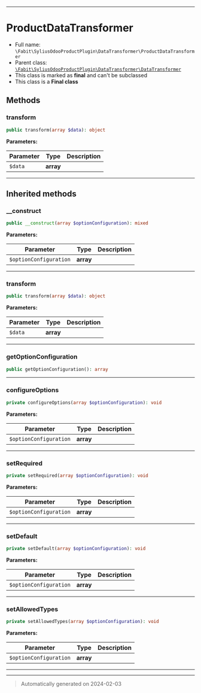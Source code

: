 ***

# ProductDataTransformer





* Full name: `\Fabit\SyliusOdooProductPlugin\DataTransformer\ProductDataTransformer`
* Parent class: [`\Fabit\SyliusOdooProductPlugin\DataTransformer\DataTransformer`](./DataTransformer.md)
* This class is marked as **final** and can't be subclassed
* This class is a **Final class**




## Methods


### transform



```php
public transform(array $data): object
```








**Parameters:**

| Parameter | Type | Description |
|-----------|------|-------------|
| `$data` | **array** |  |





***


## Inherited methods


### __construct



```php
public __construct(array $optionConfiguration): mixed
```








**Parameters:**

| Parameter | Type | Description |
|-----------|------|-------------|
| `$optionConfiguration` | **array** |  |





***

### transform



```php
public transform(array $data): object
```








**Parameters:**

| Parameter | Type | Description |
|-----------|------|-------------|
| `$data` | **array** |  |





***

### getOptionConfiguration



```php
public getOptionConfiguration(): array
```












***

### configureOptions



```php
private configureOptions(array $optionConfiguration): void
```








**Parameters:**

| Parameter | Type | Description |
|-----------|------|-------------|
| `$optionConfiguration` | **array** |  |





***

### setRequired



```php
private setRequired(array $optionConfiguration): void
```








**Parameters:**

| Parameter | Type | Description |
|-----------|------|-------------|
| `$optionConfiguration` | **array** |  |





***

### setDefault



```php
private setDefault(array $optionConfiguration): void
```








**Parameters:**

| Parameter | Type | Description |
|-----------|------|-------------|
| `$optionConfiguration` | **array** |  |





***

### setAllowedTypes



```php
private setAllowedTypes(array $optionConfiguration): void
```








**Parameters:**

| Parameter | Type | Description |
|-----------|------|-------------|
| `$optionConfiguration` | **array** |  |





***


***
> Automatically generated on 2024-02-03
